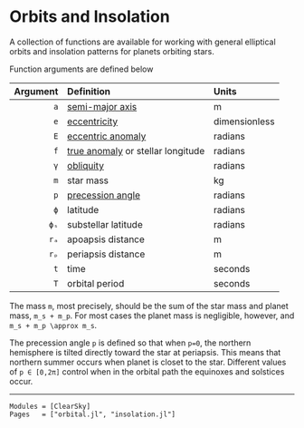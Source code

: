 # Orbits and Insolation

A collection of functions are available for working with general elliptical orbits and insolation patterns for planets orbiting stars.

Function arguments are defined below

| Argument | Definition | Units |
| -------: | :--------- | :---- |
| `a` | [semi-major axis](https://en.wikipedia.org/wiki/Semi-major_and_semi-minor_axes) | m |
| `e` | [eccentricity](https://en.wikipedia.org/wiki/Orbital_eccentricity) | dimensionless |
| `E` | [eccentric anomaly](https://en.wikipedia.org/wiki/Eccentric_anomaly) | radians |
| `f` | [true anomaly](https://en.wikipedia.org/wiki/True_anomaly) or stellar longitude | radians |
| `γ` | [obliquity](https://en.wikipedia.org/wiki/Axial_tilt) | radians |
| `m` | star mass | kg |
| `p` | [precession angle](https://en.wikipedia.org/wiki/Axial_precession) | radians |
| `ϕ` | latitude | radians |
| `ϕₛ` | substellar latitude | radians |
| `rₐ` | apoapsis distance | m |
| `rₚ` | periapsis distance | m |
| `t` | time | seconds |
| `T` | orbital period | seconds |

The mass `m`, most precisely, should be the sum of the star mass and planet mass, ``m_s + m_p``. For most cases the planet mass is negligible, however, and ``m_s + m_p \approx m_s``.

The precession angle `p` is defined so that when ``p=0``, the northern hemisphere is tilted directly toward the star at periapsis. This means that northern summer occurs when planet is closet to the star. Different values of ``p ∈ [0,2π]`` control when in the orbital path the equinoxes and solstices occur.

-----

```@autodocs
Modules = [ClearSky]
Pages   = ["orbital.jl", "insolation.jl"]
```
